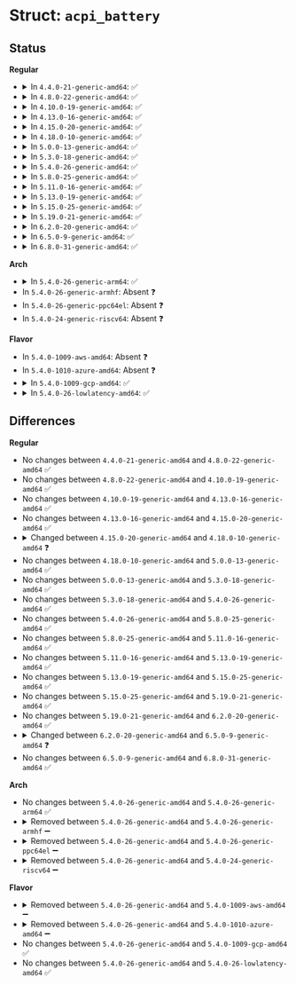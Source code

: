 # Struct: <code>acpi_battery</code>

## Status
<b>Regular</b>
<ul>
<li>
<details>
<summary>In <code>4.4.0-21-generic-amd64</code>: ✅</summary>

```c
struct acpi_battery {
    struct mutex lock;
    struct mutex sysfs_lock;
    struct power_supply * bat;
    struct power_supply_desc bat_desc;
    struct acpi_device * device;
    struct notifier_block pm_nb;
    long unsigned int update_time;
    int revision;
    int rate_now;
    int capacity_now;
    int voltage_now;
    int design_capacity;
    int full_charge_capacity;
    int technology;
    int design_voltage;
    int design_capacity_warning;
    int design_capacity_low;
    int cycle_count;
    int measurement_accuracy;
    int max_sampling_time;
    int min_sampling_time;
    int max_averaging_interval;
    int min_averaging_interval;
    int capacity_granularity_1;
    int capacity_granularity_2;
    int alarm;
    char[32] model_number;
    char[32] serial_number;
    char[32] type;
    char[32] oem_info;
    int state;
    int power_unit;
    long unsigned int flags;
}
```
</details>
</li>
<li>
<details>
<summary>In <code>4.8.0-22-generic-amd64</code>: ✅</summary>

```c
struct acpi_battery {
    struct mutex lock;
    struct mutex sysfs_lock;
    struct power_supply * bat;
    struct power_supply_desc bat_desc;
    struct acpi_device * device;
    struct notifier_block pm_nb;
    long unsigned int update_time;
    int revision;
    int rate_now;
    int capacity_now;
    int voltage_now;
    int design_capacity;
    int full_charge_capacity;
    int technology;
    int design_voltage;
    int design_capacity_warning;
    int design_capacity_low;
    int cycle_count;
    int measurement_accuracy;
    int max_sampling_time;
    int min_sampling_time;
    int max_averaging_interval;
    int min_averaging_interval;
    int capacity_granularity_1;
    int capacity_granularity_2;
    int alarm;
    char[32] model_number;
    char[32] serial_number;
    char[32] type;
    char[32] oem_info;
    int state;
    int power_unit;
    long unsigned int flags;
}
```
</details>
</li>
<li>
<details>
<summary>In <code>4.10.0-19-generic-amd64</code>: ✅</summary>

```c
struct acpi_battery {
    struct mutex lock;
    struct mutex sysfs_lock;
    struct power_supply * bat;
    struct power_supply_desc bat_desc;
    struct acpi_device * device;
    struct notifier_block pm_nb;
    long unsigned int update_time;
    int revision;
    int rate_now;
    int capacity_now;
    int voltage_now;
    int design_capacity;
    int full_charge_capacity;
    int technology;
    int design_voltage;
    int design_capacity_warning;
    int design_capacity_low;
    int cycle_count;
    int measurement_accuracy;
    int max_sampling_time;
    int min_sampling_time;
    int max_averaging_interval;
    int min_averaging_interval;
    int capacity_granularity_1;
    int capacity_granularity_2;
    int alarm;
    char[32] model_number;
    char[32] serial_number;
    char[32] type;
    char[32] oem_info;
    int state;
    int power_unit;
    long unsigned int flags;
}
```
</details>
</li>
<li>
<details>
<summary>In <code>4.13.0-16-generic-amd64</code>: ✅</summary>

```c
struct acpi_battery {
    struct mutex lock;
    struct mutex sysfs_lock;
    struct power_supply * bat;
    struct power_supply_desc bat_desc;
    struct acpi_device * device;
    struct notifier_block pm_nb;
    long unsigned int update_time;
    int revision;
    int rate_now;
    int capacity_now;
    int voltage_now;
    int design_capacity;
    int full_charge_capacity;
    int technology;
    int design_voltage;
    int design_capacity_warning;
    int design_capacity_low;
    int cycle_count;
    int measurement_accuracy;
    int max_sampling_time;
    int min_sampling_time;
    int max_averaging_interval;
    int min_averaging_interval;
    int capacity_granularity_1;
    int capacity_granularity_2;
    int alarm;
    char[32] model_number;
    char[32] serial_number;
    char[32] type;
    char[32] oem_info;
    int state;
    int power_unit;
    long unsigned int flags;
}
```
</details>
</li>
<li>
<details>
<summary>In <code>4.15.0-20-generic-amd64</code>: ✅</summary>

```c
struct acpi_battery {
    struct mutex lock;
    struct mutex sysfs_lock;
    struct power_supply * bat;
    struct power_supply_desc bat_desc;
    struct acpi_device * device;
    struct notifier_block pm_nb;
    long unsigned int update_time;
    int revision;
    int rate_now;
    int capacity_now;
    int voltage_now;
    int design_capacity;
    int full_charge_capacity;
    int technology;
    int design_voltage;
    int design_capacity_warning;
    int design_capacity_low;
    int cycle_count;
    int measurement_accuracy;
    int max_sampling_time;
    int min_sampling_time;
    int max_averaging_interval;
    int min_averaging_interval;
    int capacity_granularity_1;
    int capacity_granularity_2;
    int alarm;
    char[32] model_number;
    char[32] serial_number;
    char[32] type;
    char[32] oem_info;
    int state;
    int power_unit;
    long unsigned int flags;
}
```
</details>
</li>
<li>
<details>
<summary>In <code>4.18.0-10-generic-amd64</code>: ✅</summary>

```c
struct acpi_battery {
    struct mutex lock;
    struct mutex sysfs_lock;
    struct power_supply * bat;
    struct power_supply_desc bat_desc;
    struct acpi_device * device;
    struct notifier_block pm_nb;
    struct list_head list;
    long unsigned int update_time;
    int revision;
    int rate_now;
    int capacity_now;
    int voltage_now;
    int design_capacity;
    int full_charge_capacity;
    int technology;
    int design_voltage;
    int design_capacity_warning;
    int design_capacity_low;
    int cycle_count;
    int measurement_accuracy;
    int max_sampling_time;
    int min_sampling_time;
    int max_averaging_interval;
    int min_averaging_interval;
    int capacity_granularity_1;
    int capacity_granularity_2;
    int alarm;
    char[32] model_number;
    char[32] serial_number;
    char[32] type;
    char[32] oem_info;
    int state;
    int power_unit;
    long unsigned int flags;
}
```
</details>
</li>
<li>
<details>
<summary>In <code>5.0.0-13-generic-amd64</code>: ✅</summary>

```c
struct acpi_battery {
    struct mutex lock;
    struct mutex sysfs_lock;
    struct power_supply * bat;
    struct power_supply_desc bat_desc;
    struct acpi_device * device;
    struct notifier_block pm_nb;
    struct list_head list;
    long unsigned int update_time;
    int revision;
    int rate_now;
    int capacity_now;
    int voltage_now;
    int design_capacity;
    int full_charge_capacity;
    int technology;
    int design_voltage;
    int design_capacity_warning;
    int design_capacity_low;
    int cycle_count;
    int measurement_accuracy;
    int max_sampling_time;
    int min_sampling_time;
    int max_averaging_interval;
    int min_averaging_interval;
    int capacity_granularity_1;
    int capacity_granularity_2;
    int alarm;
    char[32] model_number;
    char[32] serial_number;
    char[32] type;
    char[32] oem_info;
    int state;
    int power_unit;
    long unsigned int flags;
}
```
</details>
</li>
<li>
<details>
<summary>In <code>5.3.0-18-generic-amd64</code>: ✅</summary>

```c
struct acpi_battery {
    struct mutex lock;
    struct mutex sysfs_lock;
    struct power_supply * bat;
    struct power_supply_desc bat_desc;
    struct acpi_device * device;
    struct notifier_block pm_nb;
    struct list_head list;
    long unsigned int update_time;
    int revision;
    int rate_now;
    int capacity_now;
    int voltage_now;
    int design_capacity;
    int full_charge_capacity;
    int technology;
    int design_voltage;
    int design_capacity_warning;
    int design_capacity_low;
    int cycle_count;
    int measurement_accuracy;
    int max_sampling_time;
    int min_sampling_time;
    int max_averaging_interval;
    int min_averaging_interval;
    int capacity_granularity_1;
    int capacity_granularity_2;
    int alarm;
    char[32] model_number;
    char[32] serial_number;
    char[32] type;
    char[32] oem_info;
    int state;
    int power_unit;
    long unsigned int flags;
}
```
</details>
</li>
<li>
<details>
<summary>In <code>5.4.0-26-generic-amd64</code>: ✅</summary>

```c
struct acpi_battery {
    struct mutex lock;
    struct mutex sysfs_lock;
    struct power_supply * bat;
    struct power_supply_desc bat_desc;
    struct acpi_device * device;
    struct notifier_block pm_nb;
    struct list_head list;
    long unsigned int update_time;
    int revision;
    int rate_now;
    int capacity_now;
    int voltage_now;
    int design_capacity;
    int full_charge_capacity;
    int technology;
    int design_voltage;
    int design_capacity_warning;
    int design_capacity_low;
    int cycle_count;
    int measurement_accuracy;
    int max_sampling_time;
    int min_sampling_time;
    int max_averaging_interval;
    int min_averaging_interval;
    int capacity_granularity_1;
    int capacity_granularity_2;
    int alarm;
    char[32] model_number;
    char[32] serial_number;
    char[32] type;
    char[32] oem_info;
    int state;
    int power_unit;
    long unsigned int flags;
}
```
</details>
</li>
<li>
<details>
<summary>In <code>5.8.0-25-generic-amd64</code>: ✅</summary>

```c
struct acpi_battery {
    struct mutex lock;
    struct mutex sysfs_lock;
    struct power_supply * bat;
    struct power_supply_desc bat_desc;
    struct acpi_device * device;
    struct notifier_block pm_nb;
    struct list_head list;
    long unsigned int update_time;
    int revision;
    int rate_now;
    int capacity_now;
    int voltage_now;
    int design_capacity;
    int full_charge_capacity;
    int technology;
    int design_voltage;
    int design_capacity_warning;
    int design_capacity_low;
    int cycle_count;
    int measurement_accuracy;
    int max_sampling_time;
    int min_sampling_time;
    int max_averaging_interval;
    int min_averaging_interval;
    int capacity_granularity_1;
    int capacity_granularity_2;
    int alarm;
    char[32] model_number;
    char[32] serial_number;
    char[32] type;
    char[32] oem_info;
    int state;
    int power_unit;
    long unsigned int flags;
}
```
</details>
</li>
<li>
<details>
<summary>In <code>5.11.0-16-generic-amd64</code>: ✅</summary>

```c
struct acpi_battery {
    struct mutex lock;
    struct mutex sysfs_lock;
    struct power_supply * bat;
    struct power_supply_desc bat_desc;
    struct acpi_device * device;
    struct notifier_block pm_nb;
    struct list_head list;
    long unsigned int update_time;
    int revision;
    int rate_now;
    int capacity_now;
    int voltage_now;
    int design_capacity;
    int full_charge_capacity;
    int technology;
    int design_voltage;
    int design_capacity_warning;
    int design_capacity_low;
    int cycle_count;
    int measurement_accuracy;
    int max_sampling_time;
    int min_sampling_time;
    int max_averaging_interval;
    int min_averaging_interval;
    int capacity_granularity_1;
    int capacity_granularity_2;
    int alarm;
    char[32] model_number;
    char[32] serial_number;
    char[32] type;
    char[32] oem_info;
    int state;
    int power_unit;
    long unsigned int flags;
}
```
</details>
</li>
<li>
<details>
<summary>In <code>5.13.0-19-generic-amd64</code>: ✅</summary>

```c
struct acpi_battery {
    struct mutex lock;
    struct mutex sysfs_lock;
    struct power_supply * bat;
    struct power_supply_desc bat_desc;
    struct acpi_device * device;
    struct notifier_block pm_nb;
    struct list_head list;
    long unsigned int update_time;
    int revision;
    int rate_now;
    int capacity_now;
    int voltage_now;
    int design_capacity;
    int full_charge_capacity;
    int technology;
    int design_voltage;
    int design_capacity_warning;
    int design_capacity_low;
    int cycle_count;
    int measurement_accuracy;
    int max_sampling_time;
    int min_sampling_time;
    int max_averaging_interval;
    int min_averaging_interval;
    int capacity_granularity_1;
    int capacity_granularity_2;
    int alarm;
    char[32] model_number;
    char[32] serial_number;
    char[32] type;
    char[32] oem_info;
    int state;
    int power_unit;
    long unsigned int flags;
}
```
</details>
</li>
<li>
<details>
<summary>In <code>5.15.0-25-generic-amd64</code>: ✅</summary>

```c
struct acpi_battery {
    struct mutex lock;
    struct mutex sysfs_lock;
    struct power_supply * bat;
    struct power_supply_desc bat_desc;
    struct acpi_device * device;
    struct notifier_block pm_nb;
    struct list_head list;
    long unsigned int update_time;
    int revision;
    int rate_now;
    int capacity_now;
    int voltage_now;
    int design_capacity;
    int full_charge_capacity;
    int technology;
    int design_voltage;
    int design_capacity_warning;
    int design_capacity_low;
    int cycle_count;
    int measurement_accuracy;
    int max_sampling_time;
    int min_sampling_time;
    int max_averaging_interval;
    int min_averaging_interval;
    int capacity_granularity_1;
    int capacity_granularity_2;
    int alarm;
    char[32] model_number;
    char[32] serial_number;
    char[32] type;
    char[32] oem_info;
    int state;
    int power_unit;
    long unsigned int flags;
}
```
</details>
</li>
<li>
<details>
<summary>In <code>5.19.0-21-generic-amd64</code>: ✅</summary>

```c
struct acpi_battery {
    struct mutex lock;
    struct mutex sysfs_lock;
    struct power_supply * bat;
    struct power_supply_desc bat_desc;
    struct acpi_device * device;
    struct notifier_block pm_nb;
    struct list_head list;
    long unsigned int update_time;
    int revision;
    int rate_now;
    int capacity_now;
    int voltage_now;
    int design_capacity;
    int full_charge_capacity;
    int technology;
    int design_voltage;
    int design_capacity_warning;
    int design_capacity_low;
    int cycle_count;
    int measurement_accuracy;
    int max_sampling_time;
    int min_sampling_time;
    int max_averaging_interval;
    int min_averaging_interval;
    int capacity_granularity_1;
    int capacity_granularity_2;
    int alarm;
    char[32] model_number;
    char[32] serial_number;
    char[32] type;
    char[32] oem_info;
    int state;
    int power_unit;
    long unsigned int flags;
}
```
</details>
</li>
<li>
<details>
<summary>In <code>6.2.0-20-generic-amd64</code>: ✅</summary>

```c
struct acpi_battery {
    struct mutex lock;
    struct mutex sysfs_lock;
    struct power_supply * bat;
    struct power_supply_desc bat_desc;
    struct acpi_device * device;
    struct notifier_block pm_nb;
    struct list_head list;
    long unsigned int update_time;
    int revision;
    int rate_now;
    int capacity_now;
    int voltage_now;
    int design_capacity;
    int full_charge_capacity;
    int technology;
    int design_voltage;
    int design_capacity_warning;
    int design_capacity_low;
    int cycle_count;
    int measurement_accuracy;
    int max_sampling_time;
    int min_sampling_time;
    int max_averaging_interval;
    int min_averaging_interval;
    int capacity_granularity_1;
    int capacity_granularity_2;
    int alarm;
    char[32] model_number;
    char[32] serial_number;
    char[32] type;
    char[32] oem_info;
    int state;
    int power_unit;
    long unsigned int flags;
}
```
</details>
</li>
<li>
<details>
<summary>In <code>6.5.0-9-generic-amd64</code>: ✅</summary>

```c
struct acpi_battery {
    struct mutex lock;
    struct mutex sysfs_lock;
    struct power_supply * bat;
    struct power_supply_desc bat_desc;
    struct acpi_device * device;
    struct notifier_block pm_nb;
    struct list_head list;
    long unsigned int update_time;
    int revision;
    int rate_now;
    int capacity_now;
    int voltage_now;
    int design_capacity;
    int full_charge_capacity;
    int technology;
    int design_voltage;
    int design_capacity_warning;
    int design_capacity_low;
    int cycle_count;
    int measurement_accuracy;
    int max_sampling_time;
    int min_sampling_time;
    int max_averaging_interval;
    int min_averaging_interval;
    int capacity_granularity_1;
    int capacity_granularity_2;
    int alarm;
    char[64] model_number;
    char[64] serial_number;
    char[64] type;
    char[64] oem_info;
    int state;
    int power_unit;
    long unsigned int flags;
}
```
</details>
</li>
<li>
<details>
<summary>In <code>6.8.0-31-generic-amd64</code>: ✅</summary>

```c
struct acpi_battery {
    struct mutex lock;
    struct mutex sysfs_lock;
    struct power_supply * bat;
    struct power_supply_desc bat_desc;
    struct acpi_device * device;
    struct notifier_block pm_nb;
    struct list_head list;
    long unsigned int update_time;
    int revision;
    int rate_now;
    int capacity_now;
    int voltage_now;
    int design_capacity;
    int full_charge_capacity;
    int technology;
    int design_voltage;
    int design_capacity_warning;
    int design_capacity_low;
    int cycle_count;
    int measurement_accuracy;
    int max_sampling_time;
    int min_sampling_time;
    int max_averaging_interval;
    int min_averaging_interval;
    int capacity_granularity_1;
    int capacity_granularity_2;
    int alarm;
    char[64] model_number;
    char[64] serial_number;
    char[64] type;
    char[64] oem_info;
    int state;
    int power_unit;
    long unsigned int flags;
}
```
</details>
</li>
</ul>
<b>Arch</b>
<ul>
<li>
<details>
<summary>In <code>5.4.0-26-generic-arm64</code>: ✅</summary>

```c
struct acpi_battery {
    struct mutex lock;
    struct mutex sysfs_lock;
    struct power_supply * bat;
    struct power_supply_desc bat_desc;
    struct acpi_device * device;
    struct notifier_block pm_nb;
    struct list_head list;
    long unsigned int update_time;
    int revision;
    int rate_now;
    int capacity_now;
    int voltage_now;
    int design_capacity;
    int full_charge_capacity;
    int technology;
    int design_voltage;
    int design_capacity_warning;
    int design_capacity_low;
    int cycle_count;
    int measurement_accuracy;
    int max_sampling_time;
    int min_sampling_time;
    int max_averaging_interval;
    int min_averaging_interval;
    int capacity_granularity_1;
    int capacity_granularity_2;
    int alarm;
    char[32] model_number;
    char[32] serial_number;
    char[32] type;
    char[32] oem_info;
    int state;
    int power_unit;
    long unsigned int flags;
}
```
</details>
</li>
<li>
In <code>5.4.0-26-generic-armhf</code>: Absent ❓
</li>
<li>
In <code>5.4.0-26-generic-ppc64el</code>: Absent ❓
</li>
<li>
In <code>5.4.0-24-generic-riscv64</code>: Absent ❓
</li>
</ul>
<b>Flavor</b>
<ul>
<li>
In <code>5.4.0-1009-aws-amd64</code>: Absent ❓
</li>
<li>
In <code>5.4.0-1010-azure-amd64</code>: Absent ❓
</li>
<li>
<details>
<summary>In <code>5.4.0-1009-gcp-amd64</code>: ✅</summary>

```c
struct acpi_battery {
    struct mutex lock;
    struct mutex sysfs_lock;
    struct power_supply * bat;
    struct power_supply_desc bat_desc;
    struct acpi_device * device;
    struct notifier_block pm_nb;
    struct list_head list;
    long unsigned int update_time;
    int revision;
    int rate_now;
    int capacity_now;
    int voltage_now;
    int design_capacity;
    int full_charge_capacity;
    int technology;
    int design_voltage;
    int design_capacity_warning;
    int design_capacity_low;
    int cycle_count;
    int measurement_accuracy;
    int max_sampling_time;
    int min_sampling_time;
    int max_averaging_interval;
    int min_averaging_interval;
    int capacity_granularity_1;
    int capacity_granularity_2;
    int alarm;
    char[32] model_number;
    char[32] serial_number;
    char[32] type;
    char[32] oem_info;
    int state;
    int power_unit;
    long unsigned int flags;
}
```
</details>
</li>
<li>
<details>
<summary>In <code>5.4.0-26-lowlatency-amd64</code>: ✅</summary>

```c
struct acpi_battery {
    struct mutex lock;
    struct mutex sysfs_lock;
    struct power_supply * bat;
    struct power_supply_desc bat_desc;
    struct acpi_device * device;
    struct notifier_block pm_nb;
    struct list_head list;
    long unsigned int update_time;
    int revision;
    int rate_now;
    int capacity_now;
    int voltage_now;
    int design_capacity;
    int full_charge_capacity;
    int technology;
    int design_voltage;
    int design_capacity_warning;
    int design_capacity_low;
    int cycle_count;
    int measurement_accuracy;
    int max_sampling_time;
    int min_sampling_time;
    int max_averaging_interval;
    int min_averaging_interval;
    int capacity_granularity_1;
    int capacity_granularity_2;
    int alarm;
    char[32] model_number;
    char[32] serial_number;
    char[32] type;
    char[32] oem_info;
    int state;
    int power_unit;
    long unsigned int flags;
}
```
</details>
</li>
</ul>

## Differences
<b>Regular</b>
<ul>
<li>
No changes between <code>4.4.0-21-generic-amd64</code> and <code>4.8.0-22-generic-amd64</code> ✅
</li>
<li>
No changes between <code>4.8.0-22-generic-amd64</code> and <code>4.10.0-19-generic-amd64</code> ✅
</li>
<li>
No changes between <code>4.10.0-19-generic-amd64</code> and <code>4.13.0-16-generic-amd64</code> ✅
</li>
<li>
No changes between <code>4.13.0-16-generic-amd64</code> and <code>4.15.0-20-generic-amd64</code> ✅
</li>
<li>
<details>
<summary>Changed between <code>4.15.0-20-generic-amd64</code> and <code>4.18.0-10-generic-amd64</code> ❓</summary>
<ul>
<li>
<b>Field added. </b>
<code>struct list_head list</code>
</li>
</ul>
</details>
</li>
<li>
No changes between <code>4.18.0-10-generic-amd64</code> and <code>5.0.0-13-generic-amd64</code> ✅
</li>
<li>
No changes between <code>5.0.0-13-generic-amd64</code> and <code>5.3.0-18-generic-amd64</code> ✅
</li>
<li>
No changes between <code>5.3.0-18-generic-amd64</code> and <code>5.4.0-26-generic-amd64</code> ✅
</li>
<li>
No changes between <code>5.4.0-26-generic-amd64</code> and <code>5.8.0-25-generic-amd64</code> ✅
</li>
<li>
No changes between <code>5.8.0-25-generic-amd64</code> and <code>5.11.0-16-generic-amd64</code> ✅
</li>
<li>
No changes between <code>5.11.0-16-generic-amd64</code> and <code>5.13.0-19-generic-amd64</code> ✅
</li>
<li>
No changes between <code>5.13.0-19-generic-amd64</code> and <code>5.15.0-25-generic-amd64</code> ✅
</li>
<li>
No changes between <code>5.15.0-25-generic-amd64</code> and <code>5.19.0-21-generic-amd64</code> ✅
</li>
<li>
No changes between <code>5.19.0-21-generic-amd64</code> and <code>6.2.0-20-generic-amd64</code> ✅
</li>
<li>
<details>
<summary>Changed between <code>6.2.0-20-generic-amd64</code> and <code>6.5.0-9-generic-amd64</code> ❓</summary>
<ul>
<li>
<b>Field type changed. </b>
<code>char[32] model_number</code> ➡️ <code>char[64] model_number</code>
</li>
<li>
<b>Field type changed. </b>
<code>char[32] serial_number</code> ➡️ <code>char[64] serial_number</code>
</li>
<li>
<b>Field type changed. </b>
<code>char[32] type</code> ➡️ <code>char[64] type</code>
</li>
<li>
<b>Field type changed. </b>
<code>char[32] oem_info</code> ➡️ <code>char[64] oem_info</code>
</li>
</ul>
</details>
</li>
<li>
No changes between <code>6.5.0-9-generic-amd64</code> and <code>6.8.0-31-generic-amd64</code> ✅
</li>
</ul>
<b>Arch</b>
<ul>
<li>
No changes between <code>5.4.0-26-generic-amd64</code> and <code>5.4.0-26-generic-arm64</code> ✅
</li>
<li>
<details>
<summary>Removed between <code>5.4.0-26-generic-amd64</code> and <code>5.4.0-26-generic-armhf</code> ➖</summary>

```c
struct acpi_battery {
    struct mutex lock;
    struct mutex sysfs_lock;
    struct power_supply * bat;
    struct power_supply_desc bat_desc;
    struct acpi_device * device;
    struct notifier_block pm_nb;
    struct list_head list;
    long unsigned int update_time;
    int revision;
    int rate_now;
    int capacity_now;
    int voltage_now;
    int design_capacity;
    int full_charge_capacity;
    int technology;
    int design_voltage;
    int design_capacity_warning;
    int design_capacity_low;
    int cycle_count;
    int measurement_accuracy;
    int max_sampling_time;
    int min_sampling_time;
    int max_averaging_interval;
    int min_averaging_interval;
    int capacity_granularity_1;
    int capacity_granularity_2;
    int alarm;
    char[32] model_number;
    char[32] serial_number;
    char[32] type;
    char[32] oem_info;
    int state;
    int power_unit;
    long unsigned int flags;
}
```
</details>
</li>
<li>
<details>
<summary>Removed between <code>5.4.0-26-generic-amd64</code> and <code>5.4.0-26-generic-ppc64el</code> ➖</summary>

```c
struct acpi_battery {
    struct mutex lock;
    struct mutex sysfs_lock;
    struct power_supply * bat;
    struct power_supply_desc bat_desc;
    struct acpi_device * device;
    struct notifier_block pm_nb;
    struct list_head list;
    long unsigned int update_time;
    int revision;
    int rate_now;
    int capacity_now;
    int voltage_now;
    int design_capacity;
    int full_charge_capacity;
    int technology;
    int design_voltage;
    int design_capacity_warning;
    int design_capacity_low;
    int cycle_count;
    int measurement_accuracy;
    int max_sampling_time;
    int min_sampling_time;
    int max_averaging_interval;
    int min_averaging_interval;
    int capacity_granularity_1;
    int capacity_granularity_2;
    int alarm;
    char[32] model_number;
    char[32] serial_number;
    char[32] type;
    char[32] oem_info;
    int state;
    int power_unit;
    long unsigned int flags;
}
```
</details>
</li>
<li>
<details>
<summary>Removed between <code>5.4.0-26-generic-amd64</code> and <code>5.4.0-24-generic-riscv64</code> ➖</summary>

```c
struct acpi_battery {
    struct mutex lock;
    struct mutex sysfs_lock;
    struct power_supply * bat;
    struct power_supply_desc bat_desc;
    struct acpi_device * device;
    struct notifier_block pm_nb;
    struct list_head list;
    long unsigned int update_time;
    int revision;
    int rate_now;
    int capacity_now;
    int voltage_now;
    int design_capacity;
    int full_charge_capacity;
    int technology;
    int design_voltage;
    int design_capacity_warning;
    int design_capacity_low;
    int cycle_count;
    int measurement_accuracy;
    int max_sampling_time;
    int min_sampling_time;
    int max_averaging_interval;
    int min_averaging_interval;
    int capacity_granularity_1;
    int capacity_granularity_2;
    int alarm;
    char[32] model_number;
    char[32] serial_number;
    char[32] type;
    char[32] oem_info;
    int state;
    int power_unit;
    long unsigned int flags;
}
```
</details>
</li>
</ul>
<b>Flavor</b>
<ul>
<li>
<details>
<summary>Removed between <code>5.4.0-26-generic-amd64</code> and <code>5.4.0-1009-aws-amd64</code> ➖</summary>

```c
struct acpi_battery {
    struct mutex lock;
    struct mutex sysfs_lock;
    struct power_supply * bat;
    struct power_supply_desc bat_desc;
    struct acpi_device * device;
    struct notifier_block pm_nb;
    struct list_head list;
    long unsigned int update_time;
    int revision;
    int rate_now;
    int capacity_now;
    int voltage_now;
    int design_capacity;
    int full_charge_capacity;
    int technology;
    int design_voltage;
    int design_capacity_warning;
    int design_capacity_low;
    int cycle_count;
    int measurement_accuracy;
    int max_sampling_time;
    int min_sampling_time;
    int max_averaging_interval;
    int min_averaging_interval;
    int capacity_granularity_1;
    int capacity_granularity_2;
    int alarm;
    char[32] model_number;
    char[32] serial_number;
    char[32] type;
    char[32] oem_info;
    int state;
    int power_unit;
    long unsigned int flags;
}
```
</details>
</li>
<li>
<details>
<summary>Removed between <code>5.4.0-26-generic-amd64</code> and <code>5.4.0-1010-azure-amd64</code> ➖</summary>

```c
struct acpi_battery {
    struct mutex lock;
    struct mutex sysfs_lock;
    struct power_supply * bat;
    struct power_supply_desc bat_desc;
    struct acpi_device * device;
    struct notifier_block pm_nb;
    struct list_head list;
    long unsigned int update_time;
    int revision;
    int rate_now;
    int capacity_now;
    int voltage_now;
    int design_capacity;
    int full_charge_capacity;
    int technology;
    int design_voltage;
    int design_capacity_warning;
    int design_capacity_low;
    int cycle_count;
    int measurement_accuracy;
    int max_sampling_time;
    int min_sampling_time;
    int max_averaging_interval;
    int min_averaging_interval;
    int capacity_granularity_1;
    int capacity_granularity_2;
    int alarm;
    char[32] model_number;
    char[32] serial_number;
    char[32] type;
    char[32] oem_info;
    int state;
    int power_unit;
    long unsigned int flags;
}
```
</details>
</li>
<li>
No changes between <code>5.4.0-26-generic-amd64</code> and <code>5.4.0-1009-gcp-amd64</code> ✅
</li>
<li>
No changes between <code>5.4.0-26-generic-amd64</code> and <code>5.4.0-26-lowlatency-amd64</code> ✅
</li>
</ul>

